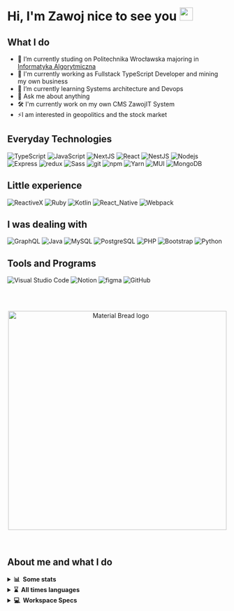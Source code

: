 # Hi, I'm Zawoj   nice to see you <a href="https://www.gautamkrishnar.com/"><img src="https://media.giphy.com/media/hvRJCLFzcasrR4ia7z/giphy.gif" width="30"></a>

<!-- [![trophy](https://github-profile-trophy.vercel.app/?username=zawoj)](https://github.com/ryo-ma/github-profile-trophy) -->

## What I do

- 🔭 I’m currently studing on Politechnika Wrocławska majoring in [Informatyka Algorytmiczna ](https://rekrutacja.pwr.edu.pl/wyszukiwarka-kierunkow-studiow/informatyka-algorytmiczna/)
- 💪 I'm currently working as Fullstack TypeScript Developer and mining my own business
- 🌱 I’m currently learning Systems architecture and Devops
- 💬 Ask me about anything
- 🛠 I'm currently work on my own CMS ZawojIT System
- ⚡I am interested in geopolitics and the stock market
  <!-- - 📫 How to reach me: zawojit@gmail.com -->

## Everyday Technologies

<p>
<!--https://github.com/Envoy-VC/awesome-badges -->
  <img alt="TypeScript" src="https://img.shields.io/badge/typescript-%23007ACC.svg?style=for-the-badge&logo=typescript&logoColor=white" />
  <img alt="JavaScript" src="https://img.shields.io/badge/javascript-%23323330.svg?style=for-the-badge&logo=javascript&logoColor=%23F7DF1E" />
  <img alt="NextJS" src="https://img.shields.io/badge/Next-black?style=for-the-badge&logo=next.js&logoColor=white" />
  <img alt="React" src="https://img.shields.io/badge/react-%2320232a.svg?style=for-the-badge&logo=react&logoColor=%2361DAFB" />
  <img alt="NestJS" src="https://img.shields.io/badge/nestjs-%23E0234E.svg?style=for-the-badge&logo=nestjs&logoColor=white" /> 
  <img alt="Nodejs" src="https://img.shields.io/badge/node.js-6DA55F?style=for-the-badge&logo=node.js&logoColor=white" />
  <img alt="Express" src="https://img.shields.io/badge/express.js-%23404d59.svg?style=for-the-badge&logo=express&logoColor=%2361DAFB" />
  <img alt="redux" src="https://img.shields.io/badge/redux-%23593d88.svg?style=for-the-badge&logo=redux&logoColor=white" />
  <img alt="Sass" src="https://img.shields.io/badge/SASS-hotpink.svg?style=for-the-badge&logo=SASS&logoColor=white" />
  <img alt="git" src="https://img.shields.io/badge/git-%23F05033.svg?style=for-the-badge&logo=git&logoColor=white" />
  <img alt="npm" src="https://img.shields.io/badge/NPM-%23000000.svg?style=for-the-badge&logo=npm&logoColor=white" />
  <img alt="Yarn" src="https://img.shields.io/badge/yarn-%232C8EBB.svg?style=for-the-badge&logo=yarn&logoColor=white" /> 
  <img alt="MUI" src="https://img.shields.io/badge/MUI-%230081CB.svg?style=for-the-badge&logo=mui&logoColor=white" />
  <img alt="MongoDB" src="https://img.shields.io/badge/MongoDB-%234ea94b.svg?style=for-the-badge&logo=mongodb&logoColor=white" />
</p>

## Little experience

 <p>
   <img alt="ReactiveX" src="https://img.shields.io/badge/ReactiveX-B7178C?style=for-the-badge&logo=ReactiveX&logoColor=white" />
   <img alt="Ruby" src="https://img.shields.io/badge/Ruby-CC342D?style=for-the-badge&logo=ruby&logoColor=white" />
   <img alt="Kotlin" src="https://img.shields.io/badge/Kotlin-0095D5?&style=for-the-badge&logo=kotlin&logoColor=white" />
  <img alt="React_Native" src="https://img.shields.io/badge/React_Native-20232A?style=for-the-badge&logo=react&logoColor=61DAFB" />
    <img alt="Webpack" src="https://img.shields.io/badge/webpack-%238DD6F9.svg?style=for-the-badge&logo=webpack&logoColor=black" /> 
 </p>

## I was dealing with

 <p>
   <img alt="GraphQL" src="https://img.shields.io/badge/-GraphQL-E10098?style=for-the-badge&logo=graphql&logoColor=white" />
   <img alt="Java" src="https://img.shields.io/badge/java-%23ED8B00.svg?style=for-the-badge&logo=java&logoColor=white" />
   <img alt="MySQL" src="https://img.shields.io/badge/MySQL-005C84?style=for-the-badge&logo=mysql&logoColor=white" />
   <img alt="PostgreSQL" src="https://img.shields.io/badge/PostgreSQL-316192?style=for-the-badge&logo=postgresql&logoColor=white" /> 
   <img alt="PHP" src="https://img.shields.io/badge/php-%23777BB4.svg?style=for-the-badge&logo=php&logoColor=white" />
   <img alt="Bootstrap" src="https://img.shields.io/badge/bootstrap-%23563D7C.svg?style=for-the-badge&logo=bootstrap&logoColor=white" />
  <img alt="Python" src="https://img.shields.io/badge/Python-3776AB?style=for-the-badge&logo=python&logoColor=white" />
</p> 
  
## Tools and Programs
   <p>
  <img alt="Visual Studio Code" src="https://img.shields.io/badge/Visual%20Studio%20Code-0078d7.svg?style=for-the-badge&logo=visual-studio-code&logoColor=white" />
  <img alt="Notion" src="https://img.shields.io/badge/Notion-%23000000.svg?style=for-the-badge&logo=notion&logoColor=white" />
  <img alt="figma" src="https://img.shields.io/badge/figma-%23F24E1E.svg?style=for-the-badge&logo=figma&logoColor=white" />
  <img alt="GitHub" src="https://img.shields.io/badge/github-%23121011.svg?style=for-the-badge&logo=github&logoColor=white" />
  </p>

<br><br>

<p align="center">
    <a href="https://git.io/streak-stats">
      <img width="500" src="http://github-readme-streak-stats.herokuapp.com?user=zawoj&theme=holi-theme&hide_border=true&date_format=j%20M%5B%20Y%5D" alt="Material Bread logo">
    </a>
</p>
<br>

## About me and what I do

<details>
<summary><b>📊&nbsp;&nbsp;Some&nbsp;stats</b></summary>
 <br>
  
<!--[![Top Langs](https://github-readme-stats.vercel.app/api/top-langs/?username=zawojweb&layout=compact)](https://wakatime.com/@ZawojWeb)<br><br>-->
<!--[![wakatime](https://wakatime.com/badge/user/8f53e773-3586-491c-a5f4-60056d0830aa.svg)](https://wakatime.com/@8f53e773-3586-491c-a5f4-60056d0830aa)-->
<!--START_SECTION:waka-->
![Code Time](http://img.shields.io/badge/Code%20Time-2%2C317%20hrs%2040%20mins-blue)

**🐱 My GitHub Data** 

> 📦 398.2 kB Used in GitHub's Storage 
 > 
> 🏆 250 Contributions in the Year 2024
 > 
> 🚫 Not Opted to Hire
 > 
> 📜 17 Public Repositories 
 > 
> 🔑 38 Private Repositories 
 > 
📊 **This Week I Spent My Time On** 

```text
🕑︎ Time Zone: Europe/Warsaw

💬 Programming Languages: 
TypeScript               19 hrs 5 mins       ███████████████████░░░░░░   74.82 % 
JavaScript               4 hrs 56 mins       █████░░░░░░░░░░░░░░░░░░░░   19.35 % 
JSON                     38 mins             █░░░░░░░░░░░░░░░░░░░░░░░░   02.51 % 
Bash                     30 mins             █░░░░░░░░░░░░░░░░░░░░░░░░   02.01 % 
Other                    9 mins              ░░░░░░░░░░░░░░░░░░░░░░░░░   00.62 % 

🔥 Editors: 
VS Code                  25 hrs 31 mins      █████████████████████████   100.00 % 

🐱‍💻 Projects: 
printmatic-ecommerce     19 hrs 49 mins      ███████████████████░░░░░░   77.67 % 
aliverto-shop            5 hrs 8 mins        █████░░░░░░░░░░░░░░░░░░░░   20.14 % 
zit-backend              10 mins             ░░░░░░░░░░░░░░░░░░░░░░░░░   00.71 % 
wayf-hydro               5 mins              ░░░░░░░░░░░░░░░░░░░░░░░░░   00.37 % 
payload-test-shop        4 mins              ░░░░░░░░░░░░░░░░░░░░░░░░░   00.31 % 
```


 Last Updated on 08/03/2024 23:13:19 UTC
<!--END_SECTION:waka-->
</details> 
<details>
<summary><b>⌛&nbsp;&nbsp;All&nbsp;times&nbsp;languages</b></summary>
  <br><br>
   <p align="center">
    <a href="https://wakatime.com"><img src="https://wakatime.com/share/@Zawoj/25095df9-0ebf-4239-8e01-cd568a60de5a.png" /></a>
  </p>
</details>

<details>
<summary><b>💻&nbsp;&nbsp;Workspace Specs</b></summary>
  <br><br>
    <p>
      <img alt="NVIDIA" src="https://img.shields.io/badge/NVIDIA-RTX3060TIOC-76B900?style=for-the-badge&logo=nvidia&logoColor=whitee" />
      <img alt="Intel" src="https://img.shields.io/badge/Intel-Core_i7_13th-0071C5?style=for-the-badge&logo=intel&logoColor=white" />
      <img alt="Windows" src="https://img.shields.io/badge/Windows-0078D6?style=for-the-badge&logo=windows&logoColor=white" />
      <img alt="WSL" src="https://img.shields.io/badge/WSL-0a97f5?style=for-the-badge&logo=linux&logoColor=white" />
      <img alt="Linux" src="https://img.shields.io/badge/Ubuntu-E95420?style=for-the-badge&logo=ubuntu&logoColor=white" />
 </p>
</details>
